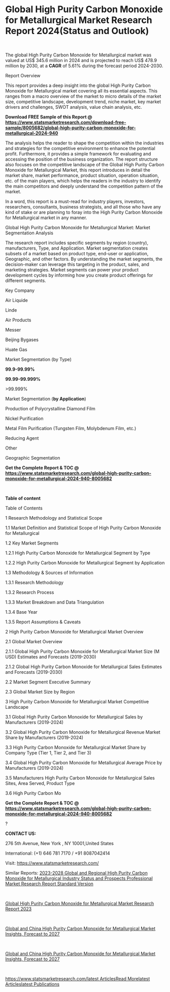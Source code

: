 <h1>Global High Purity Carbon Monoxide for Metallurgical Market Research Report 2024(Status and Outlook)</h1><br/><p>The global High Purity Carbon Monoxide for Metallurgical market was valued at US$ 345.6 million in 2024 and is projected to reach US$ 478.9 million by 2030, at a <strong>CAGR</strong> of 5.61% during the forecast period 2024-2030.</p>
 
 
 
 <p>Report Overview</p>
 
 
 
 <p>This report provides a deep insight into the global High Purity Carbon Monoxide for Metallurgical market covering all its essential aspects. This ranges from a macro overview of the market to micro details of the market size, competitive landscape, development trend, niche market, key market drivers and challenges, SWOT analysis, value chain analysis, etc.</p>
 
 
 
 <p><strong>Download FREE Sample of this Report @ <a href="https://www.statsmarketresearch.com/download-free-sample/8005682/global-high-purity-carbon-monoxide-for-metallurgical-2024-940">https://www.statsmarketresearch.com/download-free-sample/8005682/global-high-purity-carbon-monoxide-for-metallurgical-2024-940</a></strong></p>
 
 
 
 <p>The analysis helps the reader to shape the competition within the industries and strategies for the competitive environment to enhance the potential profit. Furthermore, it provides a simple framework for evaluating and accessing the position of the business organization. The report structure also focuses on the competitive landscape of the Global High Purity Carbon Monoxide for Metallurgical Market, this report introduces in detail the market share, market performance, product situation, operation situation, etc. of the main players, which helps the readers in the industry to identify the main competitors and deeply understand the competition pattern of the market.</p>
 
 
 
 <p>In a word, this report is a must-read for industry players, investors, researchers, consultants, business strategists, and all those who have any kind of stake or are planning to foray into the High Purity Carbon Monoxide for Metallurgical market in any manner.</p>
 
 
 
 <p>Global High Purity Carbon Monoxide for Metallurgical Market: Market Segmentation Analysis</p>
 
 
 
 <p>The research report includes specific segments by region (country), manufacturers, Type, and Application. Market segmentation creates subsets of a market based on product type, end-user or application, Geographic, and other factors. By understanding the market segments, the decision-maker can leverage this targeting in the product, sales, and marketing strategies. Market segments can power your product development cycles by informing how you create product offerings for different segments.</p>
 
 
 
 <p>Key Company</p>
 
 
 
 <p>Air Liquide</p>
 
 
 
 <p>Linde</p>
 
 
 
 <p>Air Products</p>
 
 
 
 <p>Messer</p>
 
 
 
 <p>Beijing Bygases</p>
 
 
 
 <p>Huate Gas</p>
 
 
 
 <p>Market Segmentation (by Type)</p>
 
 
 
 <p><strong>99.9-99.99%</strong></p>
 
 
 
 <p><strong>99.99-99.999%</strong></p>
 
 
 
 <p>>99.999%</p>
 
 
 
 <p>Market Segmentation (<strong>by Application</strong>)</p>
 
 
 
 <p>Production of Polycrystalline Diamond Film</p>
 
 
 
 <p>Nickel Purification</p>
 
 
 
 <p>Metal Film Purification (Tungsten Film, Molybdenum Film, etc.)</p>
 
 
 
 <p>Reducing Agent</p>
 
 
 
 <p>Other</p>
 
 
 
 <p>Geographic Segmentation</p>
 
 
 
 <div><b>Get the Complete Report & TOC @ <a href="https://www.statsmarketresearch.com/global-high-purity-carbon-monoxide-for-metallurgical-2024-940-8005682">https://www.statsmarketresearch.com/global-high-purity-carbon-monoxide-for-metallurgical-2024-940-8005682</a></b></div>
 
 
 
 <p><br />
 
 <b>Table of content</b></p>
 
 
 
 <p>Table of Contents<br />
 
 1 Research Methodology and Statistical Scope<br />
 
 1.1 Market Definition and Statistical Scope of High Purity Carbon Monoxide for Metallurgical<br />
 
 1.2 Key Market Segments<br />
 
 1.2.1 High Purity Carbon Monoxide for Metallurgical Segment by Type<br />
 
 1.2.2 High Purity Carbon Monoxide for Metallurgical Segment by Application<br />
 
 1.3 Methodology & Sources of Information<br />
 
 1.3.1 Research Methodology<br />
 
 1.3.2 Research Process<br />
 
 1.3.3 Market Breakdown and Data Triangulation<br />
 
 1.3.4 Base Year<br />
 
 1.3.5 Report Assumptions & Caveats<br />
 
 2 High Purity Carbon Monoxide for Metallurgical Market Overview<br />
 
 2.1 Global Market Overview<br />
 
 2.1.1 Global High Purity Carbon Monoxide for Metallurgical Market Size (M USD) Estimates and Forecasts (2019-2030)<br />
 
 2.1.2 Global High Purity Carbon Monoxide for Metallurgical Sales Estimates and Forecasts (2019-2030)<br />
 
 2.2 Market Segment Executive Summary<br />
 
 2.3 Global Market Size by Region<br />
 
 3 High Purity Carbon Monoxide for Metallurgical Market Competitive Landscape<br />
 
 3.1 Global High Purity Carbon Monoxide for Metallurgical Sales by Manufacturers (2019-2024)<br />
 
 3.2 Global High Purity Carbon Monoxide for Metallurgical Revenue Market Share by Manufacturers (2019-2024)<br />
 
 3.3 High Purity Carbon Monoxide for Metallurgical Market Share by Company Type (Tier 1, Tier 2, and Tier 3)<br />
 
 3.4 Global High Purity Carbon Monoxide for Metallurgical Average Price by Manufacturers (2019-2024)<br />
 
 3.5 Manufacturers High Purity Carbon Monoxide for Metallurgical Sales Sites, Area Served, Product Type<br />
 
 3.6 High Purity Carbon Mo</p>
 
 
 
 <div><b>Get the Complete Report & TOC @ <a href="https://www.statsmarketresearch.com/global-high-purity-carbon-monoxide-for-metallurgical-2024-940-8005682">https://www.statsmarketresearch.com/global-high-purity-carbon-monoxide-for-metallurgical-2024-940-8005682</a></b></div>
 
 
 
 <p>? </p>
 
 
 
 <p><b>CONTACT US:</b><br />
 
 276 5th Avenue, New York , NY 10001,United States<br />
 
 International: (+1) 646 781 7170 / +91 8087042414<br />
 
 Visit: <a href="https://www.statsmarketresearch.com/">https://www.statsmarketresearch.com/</a><br />
 
 Similar Reports: <a href="https://www.statsmarketresearch.com/global-high-purity-carbon-monoxide-for-metallurgical-2024-940-8005682">2023-2028 Global and Regional High Purity Carbon Monoxide for Metallurgical Industry Status and Prospects Professional Market Research Report Standard Version</a><br />
 
 <br />
 
 <a href="https://www.statsmarketresearch.com/global-high-purity-carbon-monoxide-for-metallurgical-2024-940-8005682">Global High Purity Carbon Monoxide for Metallurgical Market Research Report 2023</a><br />
 
 <br />
 
 <a href="https://www.statsmarketresearch.com/global-high-purity-carbon-monoxide-for-metallurgical-2024-940-8005682">Global and China High Purity Carbon Monoxide for Metallurgical Market Insights, Forecast to 2027</a><br />
 
 <br />
 
 <a href="https://www.statsmarketresearch.com/global-high-purity-carbon-monoxide-for-metallurgical-2024-940-8005682">Global and China High Purity Carbon Monoxide for Metallurgical Market Insights, Forecast to 2027</a><br />
 
 <br />
 
 <a href="https://gyeongbokgung.com">https://www.statsmarketresearch.com/</a><a href="https://hallyeomaritime.com">latest Articles</a><a href="https://jingwansa.com">Read More</a><a href="https://nguoiviet.jp/">latest Articles</a><a href="https://www.intelmarketresearch.com/">latest Publications</a></p>